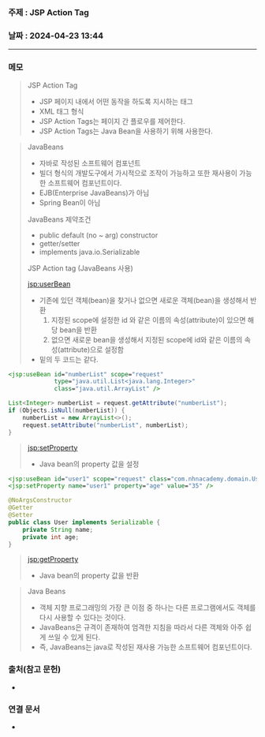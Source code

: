 ### 주제 : JSP Action Tag

### 날짜 : 2024-04-23 13:44
----
### 메모
> JSP Action Tag
> 	- JSP 페이지 내에서 어떤 동작을 하도록 지시하는 태그
> 	- XML 태그 형식
> 	- JSP Action Tags는 페이지 간 플로우를 제어한다.
> 	- JSP Action Tags는 Java Bean을 사용하기 위해 사용한다.

>JavaBeans
>	- 자바로 작성된 소프트웨어 컴포넌트
>	- 빌더 형식의 개발도구에서 가시적으로 조작이 가능하고 또한 재사용이 가능한 소프트웨어 컴포넌트이다.
>	- EJB(Enterprise JavaBeans)가 아님
>	- Spring Bean이 아님
> 
> JavaBeans 제약조건
> 	- public default (no ~ arg) constructor
> 	- getter/setter
> 	- implements java.io.Serializable
> 
> JSP Action tag (JavaBeans 사용)
> 
> <jsp:userBean>
> 	- 기존에 있던 객체(bean)을 찾거나 없으면 새로운 객체(bean)을 생성해서 반환
> 		1. 지정된 scope에 설정한 id 와 같은 이름의 속성(attribute)이 있으면 해당 bean을 반환
> 		2. 없으면 새로운 bean을 생성해서 지정된 scope에 id와 같은 이름의 속성(attribute)으로 설정함
> 	- 밑의 두 코드는 같다.
```jsp
<jsp:useBean id="numberList" scope="request"
             type="java.util.List<java.lang.Integer>"
             class="java.util.ArrayList" />
```
```java
List<Integer> numberList = request.getAttribute("numberList");
if (Objects.isNull(numberList)) {
    numberList = new ArrayList<>();
    request.setAttribute("numberList", numberList);
}
```
> <jsp:setProperty>
> 	- Java bean의 property 값을 설정
```jsp
<jsp:useBean id="user1" scope="request" class="com.nhnacademy.domain.User" />
<jsp:setProperty name="user1" property="age" value="35" />
```
```java
@NoArgsConstructor
@Getter
@Setter
public class User implements Serializable {
    private String name;
    private int age;
}
```
> <jsp:getProperty>
> 	- Java bean의 property 값을 반환

> Java Beans
> 	- 객체 지향 프로그래밍의 가장 큰 이점 중 하나는 다른 프로그램에서도 객체를 다시 사용할 수 있다는 것이다.
> 	- JavaBeans은 규격이 존재하여 엄격한 지침을 따라서 다른 객체와 아주 쉽게 쓰일 수 있게 된다.
> 	- 즉, JavaBeans는 java로 작성된 재사용 가능한 소프트웨어 컴포넌트이다.
### 출처(참고 문헌)
-

### 연결 문서
-
